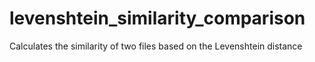 # levenshtein_similarity_comparison
Calculates the similarity of two files based on the Levenshtein distance
